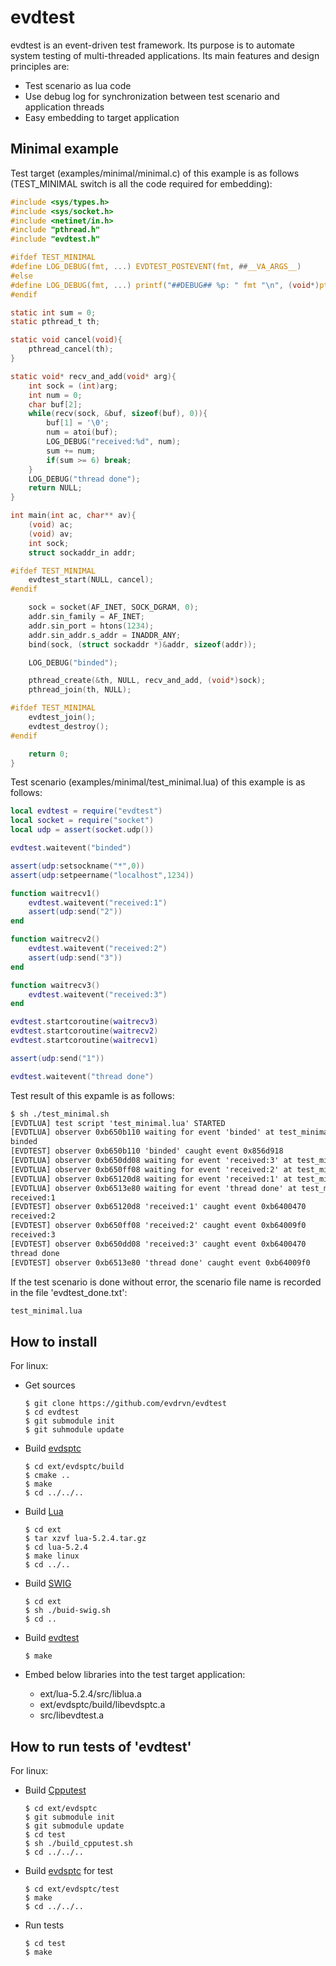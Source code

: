 # evdtest
evdtest is an event-driven test framework. Its purpose is to automate system testing of multi-threaded applications. Its main features and design principles are:

* Test scenario as lua code
* Use debug log for synchronization between test scenario and application threads
* Easy embedding to target application

## Minimal example

Test target (examples/minimal/minimal.c) of this example is as follows (TEST_MINIMAL switch is all the code required for embedding):
```c
#include <sys/types.h>
#include <sys/socket.h>
#include <netinet/in.h>
#include "pthread.h"
#include "evdtest.h"

#ifdef TEST_MINIMAL
#define LOG_DEBUG(fmt, ...) EVDTEST_POSTEVENT(fmt, ##__VA_ARGS__) 
#else
#define LOG_DEBUG(fmt, ...) printf("##DEBUG## %p: " fmt "\n", (void*)pthread_self(), ##__VA_ARGS__); fflush(stdout) 
#endif

static int sum = 0;
static pthread_t th;

static void cancel(void){
    pthread_cancel(th);
}

static void* recv_and_add(void* arg){
    int sock = (int)arg;
    int num = 0;
    char buf[2];
    while(recv(sock, &buf, sizeof(buf), 0)){
        buf[1] = '\0';
        num = atoi(buf);
        LOG_DEBUG("received:%d", num);
        sum += num;
        if(sum >= 6) break;
    }
    LOG_DEBUG("thread done");
    return NULL;
}

int main(int ac, char** av){
    (void) ac;
    (void) av;
    int sock;
    struct sockaddr_in addr;

#ifdef TEST_MINIMAL
    evdtest_start(NULL, cancel);
#endif

    sock = socket(AF_INET, SOCK_DGRAM, 0);
    addr.sin_family = AF_INET;
    addr.sin_port = htons(1234);
    addr.sin_addr.s_addr = INADDR_ANY;
    bind(sock, (struct sockaddr *)&addr, sizeof(addr));

    LOG_DEBUG("binded");

    pthread_create(&th, NULL, recv_and_add, (void*)sock);
    pthread_join(th, NULL);

#ifdef TEST_MINIMAL
    evdtest_join();
    evdtest_destroy();
#endif

    return 0;
}
```

Test scenario (examples/minimal/test_minimal.lua) of this example is as follows:
```lua
local evdtest = require("evdtest")
local socket = require("socket")
local udp = assert(socket.udp())

evdtest.waitevent("binded")

assert(udp:setsockname("*",0))
assert(udp:setpeername("localhost",1234))

function waitrecv1()
    evdtest.waitevent("received:1")
    assert(udp:send("2"))
end

function waitrecv2()
    evdtest.waitevent("received:2")
    assert(udp:send("3"))
end

function waitrecv3()
    evdtest.waitevent("received:3")
end

evdtest.startcoroutine(waitrecv3)
evdtest.startcoroutine(waitrecv2)
evdtest.startcoroutine(waitrecv1)

assert(udp:send("1"))

evdtest.waitevent("thread done")

```

Test result of this expamle is as follows:

```txt
$ sh ./test_minimal.sh
[EVDTLUA] test script 'test_minimal.lua' STARTED
[EVDTLUA] observer 0xb650b110 waiting for event 'binded' at test_minimal.lua:5: in main chunk
binded
[EVDTEST] observer 0xb650b110 'binded' caught event 0x856d918
[EVDTLUA] observer 0xb650dd08 waiting for event 'received:3' at test_minimal.lua:21: in function <test_minimal.lua:20>
[EVDTLUA] observer 0xb650ff08 waiting for event 'received:2' at test_minimal.lua:16: in function <test_minimal.lua:15>
[EVDTLUA] observer 0xb65120d8 waiting for event 'received:1' at test_minimal.lua:11: in function <test_minimal.lua:10>
[EVDTLUA] observer 0xb6513e80 waiting for event 'thread done' at test_minimal.lua:30: in main chunk
received:1
[EVDTEST] observer 0xb65120d8 'received:1' caught event 0xb6400470
received:2
[EVDTEST] observer 0xb650ff08 'received:2' caught event 0xb64009f0
received:3
[EVDTEST] observer 0xb650dd08 'received:3' caught event 0xb6400470
thread done
[EVDTEST] observer 0xb6513e80 'thread done' caught event 0xb64009f0
```

If the test scenario is done without error, the scenario file name is recorded in the file 'evdtest_done.txt':
```txt
test_minimal.lua
```

## How to install

For linux:
* Get sources

    ```shell
    $ git clone https://github.com/evdrvn/evdtest
    $ cd evdtest
    $ git submodule init
    $ git suhmodule update
    ```

* Build [evdsptc](https://github.com/evdrvn/evdsptc)

    ```shell
    $ cd ext/evdsptc/build
    $ cmake ..
    $ make
	$ cd ../../..
    ```

* Build [Lua](https://www.lua.org/)

    ```shell
    $ cd ext
    $ tar xzvf lua-5.2.4.tar.gz
    $ cd lua-5.2.4
    $ make linux 
	$ cd ../..
    ```

* Build [SWIG](http://www.swig.org/)

    ```shell
    $ cd ext
    $ sh ./buid-swig.sh
	$ cd ..
    ```

* Build [evdtest](https://github.com/evdrvn/evdtest)

    ```shell
    $ make 
    ```
 
* Embed below libraries into the test target application:
    * ext/lua-5.2.4/src/liblua.a
    * ext/evdsptc/build/libevdsptc.a
    * src/libevdtest.a

## How to run tests of 'evdtest'

For linux:
* Build [Cpputest](https://cpputest.github.io/)

    ```shell
	$ cd ext/evdsptc
	$ git submodule init
	$ git submodule update
	$ cd test
    $ sh ./build_cpputest.sh
	$ cd ../../..
    ```

* Build [evdsptc](https://github.com/evdrvn/evdsptc) for test

    ```shell
	$ cd ext/evdsptc/test
	$ make
	$ cd ../../..
    ```

* Run tests

    ```shell
	$ cd test
	$ make
    ```

